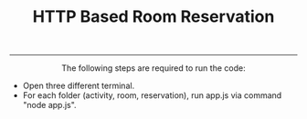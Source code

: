 <div align="center" >

# **HTTP Based Room Reservation** 
<br>

<hr>
The following steps are required to run the code:<br>
</div>

* Open three different terminal.
* For each folder (activity, room, reservation), run app.js via command "node app.js".


